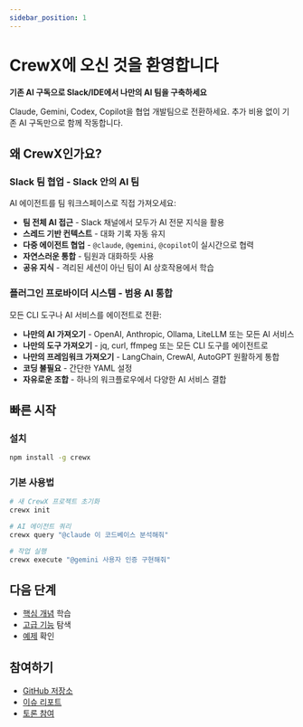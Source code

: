 ```yaml
---
sidebar_position: 1
---
```


# CrewX에 오신 것을 환영합니다

**기존 AI 구독으로 Slack/IDE에서 나만의 AI 팀을 구축하세요**

Claude, Gemini, Codex, Copilot을 협업 개발팀으로 전환하세요. 추가 비용 없이 기존 AI 구독만으로 함께 작동합니다.

## 왜 CrewX인가요?

### Slack 팀 협업 - Slack 안의 AI 팀

AI 에이전트를 팀 워크스페이스로 직접 가져오세요:

- **팀 전체 AI 접근** - Slack 채널에서 모두가 AI 전문 지식을 활용
- **스레드 기반 컨텍스트** - 대화 기록 자동 유지
- **다중 에이전트 협업** - `@claude`, `@gemini`, `@copilot`이 실시간으로 협력
- **자연스러운 통합** - 팀원과 대화하듯 사용
- **공유 지식** - 격리된 세션이 아닌 팀이 AI 상호작용에서 학습

### 플러그인 프로바이더 시스템 - 범용 AI 통합

모든 CLI 도구나 AI 서비스를 에이전트로 전환:

- **나만의 AI 가져오기** - OpenAI, Anthropic, Ollama, LiteLLM 또는 모든 AI 서비스
- **나만의 도구 가져오기** - jq, curl, ffmpeg 또는 모든 CLI 도구를 에이전트로
- **나만의 프레임워크 가져오기** - LangChain, CrewAI, AutoGPT 원활하게 통합
- **코딩 불필요** - 간단한 YAML 설정
- **자유로운 조합** - 하나의 워크플로우에서 다양한 AI 서비스 결합

## 빠른 시작

### 설치

```bash
npm install -g crewx
```

### 기본 사용법

```bash
# 새 CrewX 프로젝트 초기화
crewx init

# AI 에이전트 쿼리
crewx query "@claude 이 코드베이스 분석해줘"

# 작업 실행
crewx execute "@gemini 사용자 인증 구현해줘"
```

## 다음 단계

- [핵심 개념](./tutorial-basics/create-a-document.md) 학습
- [고급 기능](./tutorial-extras/manage-docs-versions.md) 탐색
- [예제](./tutorial-basics/congratulations.md) 확인

## 참여하기

- [GitHub 저장소](https://github.com/sowonlabs/crewx)
- [이슈 리포트](https://github.com/sowonlabs/crewx/issues)
- [토론 참여](https://github.com/sowonlabs/crewx/discussions)
